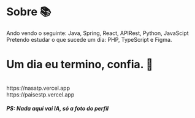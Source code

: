 <h1> Sobre 📚 </h1>
<p> Ando vendo o seguinte: Java, Spring, React, APIRest, Python, JavaScipt<br> Pretendo estudar o que sucede um dia: PHP, TypeScript e Figma. <br>


<h1>Um dia eu termino, confia. 🚀 </h1>
  <br>
  https://nasatp.vercel.app 
  <br>
       https://paisestp.vercel.app <br>
<h5>
  PS: Nada aqui vai IA, só a foto do perfil
</h5>
